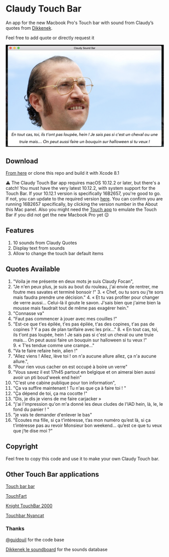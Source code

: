 # Claudy Touch Bar

An app for the new Macbook Pro's Touch bar with sound from Claudy’s quotes from [Dikkenek](https://fr.wikiquote.org/wiki/Dikkenek).

Feel free to add quote or directly request it

![Claudy Touch Bar screenshot](https://raw.githubusercontent.com/pi3r0/PHClaudyTouchBar/master/Screenshot.png)

## Download
[From here](https://github.com/pi3r0/PHClaudyTouchBar/releases) or clone this repo and build it with Xcode 8.1

⚠️ The Claudy Touch Bar app requires macOS 10.12.2 or later, but there's a catch! You must have the very latest 10.12.2, with system support for the Touch Bar. If your 10.12.1 version is specifically 16B2657, you're good to go. If not, you can update to the required version [here](https://support.apple.com/kb/dl1897?locale=en_US). You can confirm you are running 16B2657 specifically, by clicking the version number in the About this Mac panel. Also you might need the [Touch app](https://red-sweater.com/touche/) to emulate the Touch Bar if you did not get the new Macbook Pro yet 😉

## Features
1. 10 sounds from Claudy Quotes
2. Display text from sounds
3. Allow to change the touch bar default items 

## Quotes Available 
1. "Voila je me présente en deux mots je suis Claudy Focan",
2. "Je n'en peux plus, je suis au bout du rouleau, j'ai envie de rentrer, me foutre mes savates et terminé bonsoir !"
3. « Chef, ou tu sors ou j'te sors mais faudra prendre une décision."
4. « Et tu vas profiter pour changer de verre aussi... Celui-là il goute le savon. J'sais bien que j'aime bien la mousse mais faudrait tout de même pas exagérer hein."
5. "Connasse va"
6. "Faut pas commencer à jouer avec mes couilles !"
7. "Est-ce que t'es épilée, t'es pas épilée, t'as des copines, t'as pas de copines ? Y a pas de plan tarifaire avec les prix…"
8. « En tout cas, toi, ils t'ont pas loupée, hein ! Je sais pas si c'est un cheval ou une truie mais… On peut aussi faire un bouquin sur halloween si tu veux !"
9. « T’es tendue comme une crampe..."
10. "Va te faire refaire hein, alien !"
11. "Allez viens ! Allez, lève toi ! on n'a aucune allure allez, ça n'a aucune allure.",
12. "Pour rien vous cacher on est occupé à boire un verre"
13. "Vous savez il est 17h45 partout en belgique et on aimerai bien aussi avoir un pti boud'week end hein"
14. "C'est une cabine publique pour ton information",
15. "Ça va suffire maintenant ! Tu n'as que ça à faire toi ! "
16. "Ça dépend de toi, ça ma cocotte !"
17. "Dis, je dis je viens de me faire carjacker »
18. "j'ai l'impression qu'on m'a donné les deux cludes de l'IAD hein, là, le, le fond du panier ! "
19. "je vais te demander d'enlever le bas"
20. "Écoutes ma fille, si ça t’intéresse, t’as mon numéro qu’est là, si ça t’intéresse pas au revoir Monsieur bon weekend... qu’est ce que tu veux que j‘te dise moi ?"

## Copyright
Feel free to copy this code and use it to make your own Claudy Touch bar.

## Other Touch Bar applications
[Touch bar bar](https://github.com/guidouil/TouchBarBar/releases)

[TouchFart](https://github.com/hungtruong/TouchFart)

[Knight TouchBar 2000](https://github.com/AkdM/KnightTouchBar2000)

[Touchbar Nyancat](https://github.com/avatsaev/touchbar_nyancat)

### Thanks
[@guidouil](https://github.com/guidouil) for the code base

[Dikkenek le soundboard](https://dikkenek-le-soundboard.herokuapp.com) for the sounds database
